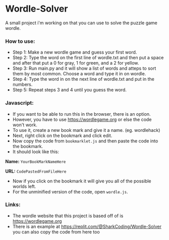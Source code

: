 # Wordle-Solver
A small project i'm working on that you can use to solve the puzzle game wordle.

### How to use:
- Step 1: Make a new wordle game and guess your first word.
- Step 2: Type the word on the first line of wordle.txt and then put a space and after that put a 0 for gray, 1 for green, and a 2 for yellow.
- Step 3: Run main.py and it will show a list of words and atteps to sort them by most common. Choose a word and type it in on wordle.
- Step 4: Type the word in on the next line of wordle.txt and put in the numbers.
- Step 5: Repeat steps 3 and 4 until you guess the word.

### Javascript:
- If you want to be able to run this in the browser, there is an option.
- However, you have to use https://wordlegame.org or else the code won't work.
- To use it, create a new book mark and give it a name. (eg. wordlehack)
- Next, right click on the bookmark and click edit.
- Now copy the code from `bookmarklet.js` and then paste the code into the bookmark.
- It should look like this:

**Name:** `YourBookMarkNameHere`

**URL:** `CodePastedFromFileHere`

- Now if you click on the bookmark it will give you all of the possible worlds left.
- For the unminified version of the code, open `wordle.js`.

### Links:
- The wordle website that this project is based off of is https://wordlegame.org
- There is an example at https://replit.com/@SharkCoding/Wordle-Solver you can also copy the code from here too
